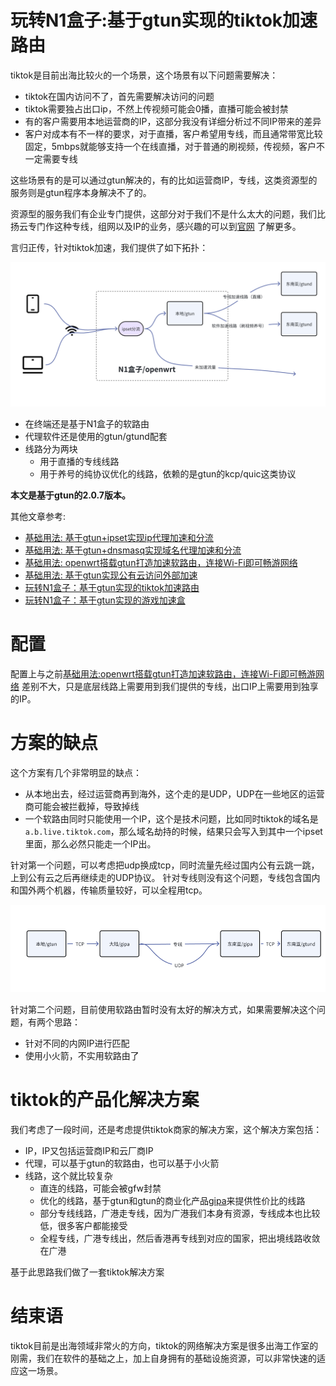 # 玩转N1盒子:基于gtun实现的tiktok加速路由
tiktok是目前出海比较火的一个场景，这个场景有以下问题需要解决：

- tiktok在国内访问不了，首先需要解决访问的问题
- tiktok需要独占出口ip，不然上传视频可能会0播，直播可能会被封禁
- 有的客户需要用本地运营商的IP，这部分我没有详细分析过不同IP带来的差异
- 客户对成本有不一样的要求，对于直播，客户希望用专线，而且通常带宽比较固定，5mbps就能够支持一个在线直播，对于普通的刷视频，传视频，客户不一定需要专线

这些场景有的是可以通过gtun解决的，有的比如运营商IP，专线，这类资源型的服务则是gtun程序本身解决不了的。

资源型的服务我们有企业专门提供，这部分对于我们不是什么太大的问题，我们比扬云专门作这种专线，组网以及IP的业务，感兴趣的可以到[官网](https://www.beyondnetwork.net)
了解更多。

言归正传，针对tiktok加速，我们提供了如下拓扑：

![img.png](assets/tiktok_acc_topology.png)

- 在终端还是基于N1盒子的软路由
- 代理软件还是使用的gtun/gtund配套
- 线路分为两块
  - 用于直播的专线线路
  - 用于养号的纯协议优化的线路，依赖的是gtun的kcp/quic这类协议

**本文是基于gtun的2.0.7版本。**

其他文章参考:

- [基础用法: 基于gtun+ipset实现ip代理加速和分流](./基础用法:基于gtun+ipset实现ip代理加速和分流.md)
- [基础用法: 基于gtun+dnsmasq实现域名代理加速和分流](./基础用法:基于gtun+dnsmasq实现域名代理加速和分流.md)
- [基础用法: openwrt搭载gtun打造加速软路由，连接Wi-Fi即可畅游网络](./基础用法:openwrt搭载gtun打造加速软路由，连接Wi-Fi即可畅游网络.md)
- [基础用法: 基于gtun实现公有云访问外部加速](./基础用法:基于gtun实现公有云访问外部加速.md)
- [玩转N1盒子：基于gtun实现的tiktok加速路由](./玩转N1盒子:基于gtun实现的tiktok加速路由.md)
- [玩转N1盒子：基于gtun实现的游戏加速盒](./玩转N1盒子:基于gtun实现的游戏加速盒.md)

# 配置
配置上与之前[基础用法:openwrt搭载gtun打造加速软路由，连接Wi-Fi即可畅游网络](基础用法:openwrt搭载gtun打造加速软路由，连接Wi-Fi即可畅游网络.md)
差别不大，只是底层线路上需要用到我们提供的专线，出口IP上需要用到独享的IP。

# 方案的缺点
这个方案有几个非常明显的缺点：

- 从本地出去，经过运营商再到海外，这个走的是UDP，UDP在一些地区的运营商可能会被拦截掉，导致掉线
- 一个软路由同时只能使用一个IP，这个是技术问题，比如同时tiktok的域名是`a.b.live.tiktok.com`，那么域名劫持的时候，结果只会写入到其中一个ipset里面，那么必然只能走一个IP出。

针对第一个问题，可以考虑把udp换成tcp，同时流量先经过国内公有云跳一跳，上到公有云之后再继续走的UDP协议。
针对专线则没有这个问题，专线包含国内和国外两个机器，传输质量较好，可以全程用tcp。

![img.png](assets/tiktok_acc_optimize.png)

针对第二个问题，目前使用软路由暂时没有太好的解决方式，如果需要解决这个问题，有两个思路：

- 针对不同的内网IP进行匹配
- 使用小火箭，不实用软路由了

# tiktok的产品化解决方案

我们考虑了一段时间，还是考虑提供tiktok商家的解决方案，这个解决方案包括：

- IP，IP又包括运营商IP和云厂商IP
- 代理，可以基于gtun的软路由，也可以基于小火箭
- 线路，这个就比较复杂
  - 直连的线路，可能会被gfw封禁
  - 优化的线路，基于gtun和gtun的商业化产品[gipa](https://www.beyondnetwork.net)来提供性价比的线路
  - 部分专线线路，广港走专线，因为广港我们本身有资源，专线成本也比较低，很多客户都能接受
  - 全程专线，广港专线出，然后香港再专线到对应的国家，把出境线路收敛在广港

基于此思路我们做了一套tiktok解决方案

# 结束语
tiktok目前是出海领域非常火的方向，tiktok的网络解决方案是很多出海工作室的刚需，我们在软件的基础之上，加上自身拥有的基础设施资源，可以非常快速的适应这一场景。




